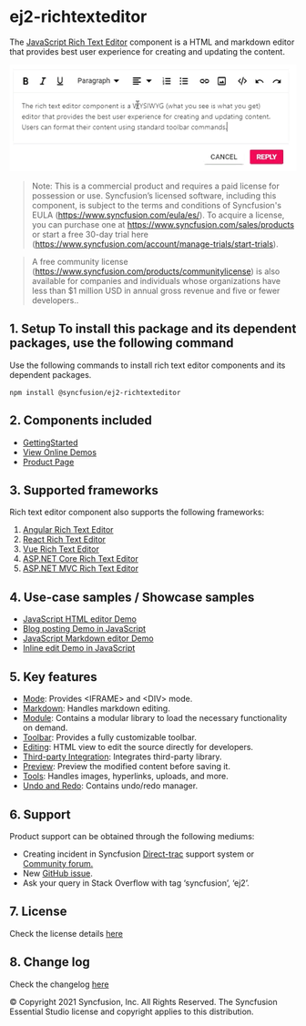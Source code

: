 # ej2-richtexteditor

The [JavaScript Rich Text Editor](https://www.syncfusion.com/javascript-ui-controls/js-wysiwyg-rich-text-editor?utm_source=npm&utm_medium=listing&utm_campaign=javascript-rich-text-editor-npm) component is a HTML and markdown editor that provides best user experience for creating and updating the content.

![](ReadMe_Images/RTE.GIF)


>Note: This is a commercial product and requires a paid license for possession or use. Syncfusion’s licensed software, including this component, is subject to the terms and conditions of Syncfusion's EULA (https://www.syncfusion.com/eula/es/). To acquire a license, you can purchase one at https://www.syncfusion.com/sales/products or start a free 30-day trial here (https://www.syncfusion.com/account/manage-trials/start-trials).

>A free community license (https://www.syncfusion.com/products/communitylicense) is also available for companies and individuals whose organizations have less than $1 million USD in annual gross revenue and five or fewer developers..

## 1. Setup To install this package and its dependent packages, use the following command

Use the following commands to install rich text editor components and its dependent packages.

```
npm install @syncfusion/ej2-richtexteditor
```

## 2. Components included

* [GettingStarted](https://ej2.syncfusion.com/documentation/rich-text-editor/getting-started/?utm_source=npm&utm_medium=listing&utm_campaign=javascript-rich-text-editor-npm)
* [View Online Demos](https://ej2.syncfusion.com/demos/?utm_source=npm&utm_medium=listing&utm_campaign=javascript-rich-text-editor-npm/#/material/rich-text-editor/tools.html)
* [Product Page](https://www.syncfusion.com/javascript-ui-controls/js-wysiwyg-rich-text-editor?utm_source=npm&utm_medium=listing&utm_campaign=javascript-rich-text-editor-npm)

## 3. Supported frameworks

Rich text editor component also supports the following frameworks:
1.	[Angular Rich Text Editor](https://www.syncfusion.com/angular-ui-components/angular-wysiwyg-rich-text-editor?utm_source=npm&utm_medium=listing&utm_campaign=javascript-rich-text-editor-npm)
2.	[React Rich Text Editor](https://www.syncfusion.com/react-ui-components/react-wysiwyg-rich-text-editor?utm_source=npm&utm_medium=listing&utm_campaign=javascript-rich-text-editor-npm)
3.	[Vue Rich Text Editor](https://www.syncfusion.com/vue-ui-components/vue-wysiwyg-rich-text-editor?utm_source=npm&utm_medium=listing&utm_campaign=javascript-rich-text-editor-npm)
4.	[ASP.NET Core Rich Text Editor](https://www.syncfusion.com/aspnet-core-ui-controls/wysiwyg-rich-text-editor?utm_source=npm&utm_medium=listing&utm_campaign=javascript-rich-text-editor-npm)
5.	[ASP.NET MVC Rich Text Editor](https://www.syncfusion.com/aspnet-mvc-ui-controls/wysiwyg-rich-text-editor?utm_source=npm&utm_medium=listing&utm_campaign=javascript-rich-text-editor-npm)


## 4. Use-case samples / Showcase samples

* [JavaScript HTML editor Demo](https://ej2.syncfusion.com/demos/?utm_source=npm&utm_medium=listing&utm_campaign=javascript-rich-text-editor-npm/#/material/rich-text-editor/tools.html)
* [Blog posting Demo in JavaScript](https://ej2.syncfusion.com/demos/?utm_source=npm&utm_medium=listing&utm_campaign=javascript-rich-text-editor-npm/#/material/rich-text-editor/blog-posting.html)
* [JavaScript Markdown editor Demo](https://ej2.syncfusion.com/demos/?utm_source=npm&utm_medium=listing&utm_campaign=javascript-rich-text-editor-npm/#/material/rich-text-editor/markdown-editor.html)
* [Inline edit Demo in JavaScript](https://ej2.syncfusion.com/demos/?utm_source=npm&utm_medium=listing&utm_campaign=javascript-rich-text-editor-npm/#/material/rich-text-editor/inline.html)

## 5. Key features

* [Mode](https://ej2.syncfusion.com/demos/?utm_source=npm&utm_medium=listing&utm_campaign=javascript-rich-text-editor-npm/#/material/rich-text-editor/iframe.html): Provides &lt;IFRAME&gt; and &lt;DIV&gt; mode.
* [Markdown](https://ej2.syncfusion.com/demos/?utm_source=npm&utm_medium=listing&utm_campaign=javascript-rich-text-editor-npm/#/material/rich-text-editor/markdown-editor-preview.html): Handles markdown editing.
* [Module](https://ej2.syncfusion.com/documentation/rich-text-editor/getting-started/?utm_source=npm&utm_medium=listing&utm_campaign=javascript-rich-text-editor-npm/#module-injection): Contains a modular library to load the necessary functionality on demand.
* [Toolbar](https://ej2.syncfusion.com/demos/?utm_source=npm&utm_medium=listing&utm_campaign=javascript-rich-text-editor-npm/#/material/rich-text-editor/types.html): Provides a fully customizable toolbar.
* [Editing](https://ej2.syncfusion.com/documentation/rich-text-editor/miscellaneous/?utm_source=npm&utm_medium=listing&utm_campaign=javascript-rich-text-editor-npm/#code-view): HTML view to edit the source directly for developers.
* [Third-party Integration](https://ej2.syncfusion.com/documentation/rich-text-editor/third-party-integration/?utm_source=npm&utm_medium=listing&utm_campaign=javascript-rich-text-editor-npm): Integrates third-party library.
* [Preview](https://ej2.syncfusion.com/demos/?utm_source=npm&utm_medium=listing&utm_campaign=javascript-rich-text-editor-npm/#/material/rich-text-editor/markdown-editor-preview.html): Preview the modified content before saving it.
* [Tools](https://ej2.syncfusion.com/documentation/rich-text-editor/toolbar.html?utm_source=npm&utm_medium=listing&utm_campaign=javascript-rich-text-editor-npm/#toolbar-items): Handles images, hyperlinks, uploads, and more.
* [Undo and Redo](https://ej2.syncfusion.com/documentation/rich-text-editor/miscellaneous.html?utm_source=npm&utm_medium=listing&utm_campaign=javascript-rich-text-editor-npm/#undoredo-manager): Contains undo/redo manager.

## 6. Support

Product support can be obtained through the following mediums:
* Creating incident in Syncfusion [Direct-trac](https://www.syncfusion.com/support/directtrac/incidents?utm_source=npm&utm_medium=listing&utm_campaign=javascript-rich-text-editor-npm) support system or [Community forum.](https://www.syncfusion.com/forums/essential-js2?utm_source=npm&utm_medium=listing&utm_campaign=javascript-rich-text-editor-npm)
* New [GitHub issue](https://github.com/syncfusion/ej2-javascript-ui-controls/issues/new?utm_source=npm&utm_medium=listing&utm_campaign=javascript-rich-text-editor-npm).
* Ask your query in Stack Overflow with tag ‘syncfusion’, ‘ej2’.
 
## 7. License 
Check the license details [here](https://github.com/syncfusion/ej2/blob/master/license?utm_source=npm&utm_medium=listing&utm_campaign=javascript-rich-text-editor-npm)

## 8. Change log 
 Check the changelog [here](https://github.com/syncfusion/ej2-javascript-ui-controls/blob/master/controls/richtexteditor/CHANGELOG.md?utm_source=npm&utm_medium=listing&utm_campaign=javascript-rich-text-editor-npm)

© Copyright 2021 Syncfusion, Inc. All Rights Reserved. The Syncfusion Essential Studio license and copyright applies to this distribution.